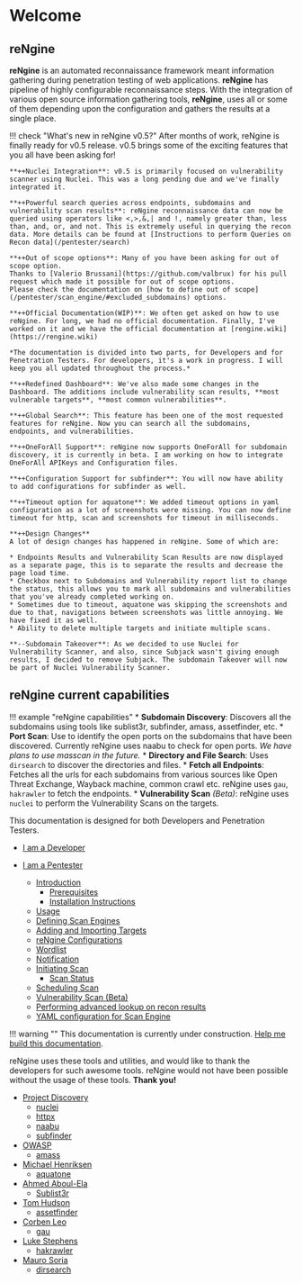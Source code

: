 # Welcome

## **reNgine**

**reNgine** is an automated reconnaissance framework meant information gathering during penetration testing of web applications. **reNgine** has pipeline of highly configurable reconnaissance steps. With the integration of various open source information gathering tools, **reNgine**, uses all or some of them depending upon the configuration and gathers the results at a single place.

!!! check "What's new in reNgine v0.5?"
    After months of work, reNgine is finally ready for v0.5 release. v0.5 brings some of the exciting features that you all have been asking for!

    **++Nuclei Integration**: v0.5 is primarily focused on vulnerability scanner using Nuclei. This was a long pending due and we've finally integrated it.

    **++Powerful search queries across endpoints, subdomains and vulnerability scan results**: reNgine reconnaissance data can now be queried using operators like <,>,&,| and !, namely greater than, less than, and, or, and not. This is extremely useful in querying the recon data. More details can be found at [Instructions to perform Queries on Recon data](/pentester/search)

    **++Out of scope options**: Many of you have been asking for out of scope option.
    Thanks to [Valerio Brussani](https://github.com/valbrux) for his pull request which made it possible for out of scope options.
    Please check the documentation on [how to define out of scope](/pentester/scan_engine/#excluded_subdomains) options.

    **++Official Documentation(WIP)**: We often get asked on how to use reNgine. For long, we had no official documentation. Finally, I've worked on it and we have the official documentation at [rengine.wiki](https://rengine.wiki)

    *The documentation is divided into two parts, for Developers and for Penetration Testers. For developers, it's a work in progress. I will keep you all updated throughout the process.*

    **++Redefined Dashboard**: We've also made some changes in the Dashboard. The additions include vulnerability scan results, **most vulnerable targets**, **most common vulnerabilities**.

    **++Global Search**: This feature has been one of the most requested features for reNgine. Now you can search all the subdomains, endpoints, and vulnerabilities.

    **++OneForAll Support**: reNgine now supports OneForAll for subdomain discovery, it is currently in beta. I am working on how to integrate OneForAll APIKeys and Configuration files.

    **++Configuration Support for subfinder**: You will now have ability to add configurations for subfinder as well.

    **++Timeout option for aquatone**: We added timeout options in yaml configuration as a lot of screenshots were missing. You can now define timeout for http, scan and screenshots for timeout in milliseconds.

    **++Design Changes**
    A lot of design changes has happened in reNgine. Some of which are:

    * Endpoints Results and Vulnerability Scan Results are now displayed as a separate page, this is to separate the results and decrease the page load time.
    * Checkbox next to Subdomains and Vulnerability report list to change the status, this allows you to mark all subdomains and vulnerabilities that you've already completed working on.
    * Sometimes due to timeout, aquatone was skipping the screenshots and due to that, navigations between screenshots was little annoying. We have fixed it as well.
    * Ability to delete multiple targets and initiate multiple scans.

    **--Subdomain Takeover**: As we decided to use Nuclei for Vulnerability Scanner, and also, since Subjack wasn't giving enough results, I decided to remove Subjack. The subdomain Takeover will now be part of Nuclei Vulnerability Scanner.

## reNgine current capabilities

!!! example "reNgine capabilities"
    * **Subdomain Discovery**: Discovers all the subdomains using tools like sublist3r, subfinder, amass, assetfinder, etc.
    * **Port Scan**: Use to identify the open ports on the subdomains that have been discovered. Currently reNgine uses naabu to check for open ports. *We have plans to use masscan in the future.*
    * **Directory and File Search**: Uses `dirsearch` to discover the directories and files.
    * **Fetch all Endpoints**: Fetches all the urls for each subdomains from various sources like Open Threat Exchange, Wayback machine, common crawl etc. reNgine uses `gau`, `hakrawler` to fetch the endpoints.
    * **Vulnerability Scan** *(Beta)*: reNgine uses `nuclei` to perform the Vulnerability Scans on the targets.

This documentation is designed for both Developers and Penetration Testers.

* [I am a Developer](developer/)

* [I am a Pentester](pentester/install.md)
    * [Introduction](pentester/install/#for-penetration-testers)
        * [Prerequisites](pentester/install/#prerequisites)
        * [Installation Instructions](/pentester/install/#rengine-installation)
    * [Usage](/pentester/usage/)
    * [Defining Scan Engines](/pentester/scan_engine/)
    * [Adding and Importing Targets](/pentester/usage/#targets)
    * [reNgine Configurations](/pentester/usage/#configurations)
    * [Wordlist](/pentester/usage/#wordlist)
    * [Notification](/pentester/usage/#notification)
    * [Initiating Scan](/pentester/usage/#initiating-scan)
        * [Scan Status](/pentester/usage/#scan-status)
    * [Scheduling Scan](/pentester/usage/#scheduling-scan)
    * [Vulnerability Scan (Beta)](/pentester/usage/#vulnerability-scan-beta)
    * [Performing advanced lookup on recon results](/pentester/search/)
    * [YAML configuration for Scan Engine](/pentester/scan_engine/)

!!! warning ""
    This documentation is currently under construction. [Help me build this documentation](https://github.com/yogeshojha/rengineDocumentation).

reNgine uses these tools and utilities, and would like to thank the developers for such awesome tools. reNgine would not have been possible without the usage of these tools. **Thank you!**

* [Project Discovery](https://github.com/projectdiscovery)
    * [nuclei](https://github.com/projectdiscovery/nuclei)
    * [httpx](https://github.com/projectdiscovery/httpx)
    * [naabu](https://github.com/projectdiscovery/naabu)
    * [subfinder](https://github.com/projectdiscovery/subfinder)
* [OWASP](https://github.com/OWASP)
    * [amass](https://github.com/OWASP/Amass)
* [Michael Henriksen](https://github.com/michenriksen)
    * [aquatone](https://github.com/michenriksen/aquatone)
* [Ahmed Aboul-Ela](https://github.com/aboul3la)
    * [Sublist3r](https://github.com/aboul3la/sublist3r)
* [Tom Hudson](https://github.com/tomnomnom)
    * [assetfinder](https://github.com/tomnomnom/assetfinder)
* [Corben Leo](https://github.com/lc)
    * [gau](https://github.com/lc/gau)
* [Luke Stephens](https://github.com/hakluke)
    * [hakrawler](https://github.com/hakluke/hakrawler)
* [Mauro Soria](https://github.com/maurosoria)
    * [dirsearch](https://github.com/maurosoria/dirsearch)
